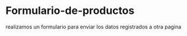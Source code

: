 Formulario-de-productos
=======================

realizamos un formulario para enviar los datos registrados a otra pagina
